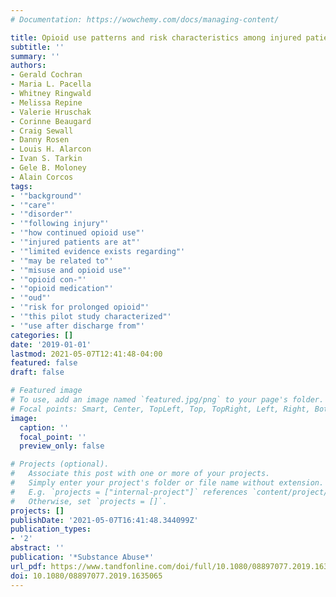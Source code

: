 ```yaml
---
# Documentation: https://wowchemy.com/docs/managing-content/

title: Opioid use patterns and risk characteristics among injured patients
subtitle: ''
summary: ''
authors:
- Gerald Cochran
- Maria L. Pacella
- Whitney Ringwald
- Melissa Repine
- Valerie Hruschak
- Corinne Beaugard
- Craig Sewall
- Danny Rosen
- Louis H. Alarcon
- Ivan S. Tarkin
- Gele B. Moloney
- Alain Corcos
tags:
- '"background"'
- '"care"'
- '"disorder"'
- '"following injury"'
- '"how continued opioid use"'
- '"injured patients are at"'
- '"limited evidence exists regarding"'
- '"may be related to"'
- '"misuse and opioid use"'
- '"opioid con-"'
- '"opioid medication"'
- '"oud"'
- '"risk for prolonged opioid"'
- '"this pilot study characterized"'
- '"use after discharge from"'
categories: []
date: '2019-01-01'
lastmod: 2021-05-07T12:41:48-04:00
featured: false
draft: false

# Featured image
# To use, add an image named `featured.jpg/png` to your page's folder.
# Focal points: Smart, Center, TopLeft, Top, TopRight, Left, Right, BottomLeft, Bottom, BottomRight.
image:
  caption: ''
  focal_point: ''
  preview_only: false

# Projects (optional).
#   Associate this post with one or more of your projects.
#   Simply enter your project's folder or file name without extension.
#   E.g. `projects = ["internal-project"]` references `content/project/deep-learning/index.md`.
#   Otherwise, set `projects = []`.
projects: []
publishDate: '2021-05-07T16:41:48.344099Z'
publication_types:
- '2'
abstract: ''
publication: '*Substance Abuse*'
url_pdf: https://www.tandfonline.com/doi/full/10.1080/08897077.2019.1635065
doi: 10.1080/08897077.2019.1635065
---
```

